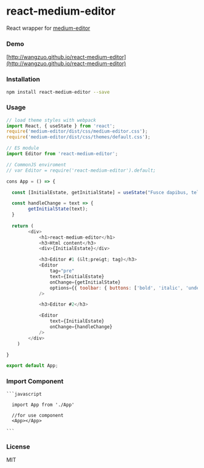 # react-medium-editor

React wrapper for [medium-editor](https://github.com/daviferreira/medium-editor)

### Demo

[http://wangzuo.github.io/react-medium-editor](http://wangzuo.github.io/react-medium-editor)

### Installation

```sh
npm install react-medium-editor --save
```

### Usage

```javascript
// load theme styles with webpack
import React, { useState } from 'react';
require('medium-editor/dist/css/medium-editor.css');
require('medium-editor/dist/css/themes/default.css');

// ES module
import Editor from 'react-medium-editor';

// CommonJS enviroment
// var Editor = require('react-medium-editor').default;

cons App = () => {

  const [InitialEstate, getInitialState] = useState("Fusce dapibus, tellus ac cursus commodo")

  const handleChange = text => {
        getInitialState(text);
  }
  
  return (
        <div>
            <h1>react-medium-editor</h1>
            <h3>Html content</h3>
            <div>{InitialEstate}</div>

            <h3>Editor #1 (&lt;pre&gt; tag)</h3>
            <Editor
                tag="pre"
                text={InitialEstate}
                onChange={getInitialState}
                options={{ toolbar: { buttons: ['bold', 'italic', 'underline'] } }}
            />

            <h3>Editor #2</h3>

            <Editor
                text={InitialEstate}
                onChange={handleChange}
            />
        </div>
    )

}

export default App;
```

### Import Component

    ```javascript
      
      import App from './App'
      
      //for use component
      <App></App>
    
    ```

### License

MIT
